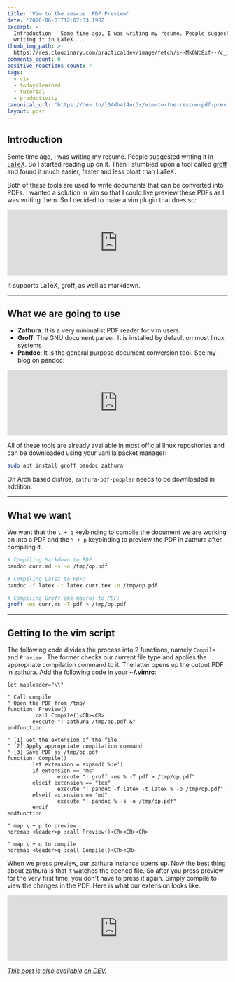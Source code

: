 ```yaml
---
title: 'Vim to the rescue: PDF Preview'
date: '2020-06-01T12:07:33.190Z'
excerpt: >-
  Introduction   Some time ago, I was writing my resume. People suggested
  writing it in LaTeX....
thumb_img_path: >-
  https://res.cloudinary.com/practicaldev/image/fetch/s--Mk6Wc8xf--/c_imagga_scale,f_auto,fl_progressive,h_420,q_auto,w_1000/https://res.cloudinary.com/practicaldev/image/fetch/s--SkBVlTSu--/c_imagga_scale%2Cf_auto%2Cfl_progressive%2Ch_420%2Cq_auto%2Cw_1000/https://dev-to-uploads.s3.amazonaws.com/i/cgl903ugf8afzvixj6t1.png
comments_count: 0
positive_reactions_count: 7
tags:
  - vim
  - todayilearned
  - tutorial
  - productivity
canonical_url: 'https://dev.to/l04db4l4nc3r/vim-to-the-rescue-pdf-preview-2e10'
layout: post
---
```

## Introduction

Some time ago, I was writing my resume. People suggested writing it in [LaTeX](https://www.latex-project.org/get/). So I started reading up on it. Then I stumbled upon a tool called [groff](https://www.gnu.org/software/groff/) and found it much easier, faster and less bloat than LaTeX. 

Both of these tools are used to write documents that can be converted into PDFs. I wanted a solution in vim so that I could live preview these PDFs as I was writing them. So I decided to make a vim plugin that does so:


<iframe class="liquidTag" src="https://dev.to/embed/github?args=L04DB4L4NC3R%2Ftexgroff.vim" style="border: 0; width: 100%;"></iframe>


It supports LaTeX, groff, as well as markdown.

---

## What we are going to use

* **Zathura**: It is a very minimalist PDF reader for vim users.
* **Groff**: The GNU document parser. It is installed by default on most linux systems
* **Pandoc**: It is the general purpose document conversion tool. See my blog on pandoc:


<iframe class="liquidTag" src="https://dev.to/embed/link?args=https%3A%2F%2Fdev.to%2Fl04db4l4nc3r%2Fpresentable-dev-posts-with-pandoc-56pc" style="border: 0; width: 100%;"></iframe>


All of these tools are already available in most official linux repositories and can be downloaded using your vanilla packet manager:


```sh
sudo apt install groff pandoc zathura
```


On Arch based distros, 
`zathura-pdf-poppler`
 needs to be downloaded in addition. 

---

## What we want

We want that the 
`\ + q`
 keybinding to compile the document we are working on into a PDF and the 
`\ + p`
 keybinding to preview the PDF in zathura after compiling it.



```sh
# Compiling Markdown to PDF:
pandoc curr.md -s -o /tmp/op.pdf

# Compiling LaTeX to PDF: 
pandoc -f latex -t latex curr.tex -o /tmp/op.pdf

# Compiling Groff (ms macro) to PDF:
groff -ms curr.ms -T pdf > /tmp/op.pdf
```


---

## Getting to the vim script

The following code divides the process into 2 functions, namely 
`Compile`
 and 
`Preview`
. The former checks our current file type and applies the appropriate compilation command to it. The latter opens up the output PDF in zathura. Add the following code in your **~/.vimrc**:



```vimscript
let mapleader="\\"

" Call compile
" Open the PDF from /tmp/
function! Preview()
		:call Compile()<CR><CR>
		execute "! zathura /tmp/op.pdf &"
endfunction

" [1] Get the extension of the file
" [2] Apply appropriate compilation command
" [3] Save PDF as /tmp/op.pdf
function! Compile()
		let extension = expand('%:e')
		if extension == "ms"
				execute "! groff -ms % -T pdf > /tmp/op.pdf"
		elseif extension == "tex"
				execute "! pandoc -f latex -t latex % -o /tmp/op.pdf"
		elseif extension == "md"
				execute "! pandoc % -s -o /tmp/op.pdf"
		endif
endfunction

" map \ + p to preview
noremap <leader>p :call Preview()<CR><CR><CR>

" map \ + q to compile
noremap <leader>q :call Compile()<CR><CR>
```


When we press preview, our zathura instance opens up. Now the best thing about zathura is that it watches the opened file. So after you press preview for the very first time, you don't have to press it again. Simply compile to view the changes in the PDF. Here is what our extension looks like:


<iframe class="liquidTag" src="https://dev.to/embed/youtube?args=s4gVmJafKf0" style="border: 0; width: 100%;"></iframe>



*[This post is also available on DEV.](https://dev.to/l04db4l4nc3r/vim-to-the-rescue-pdf-preview-2e10)*


<script>
const parent = document.getElementsByTagName('head')[0];
const script = document.createElement('script');
script.type = 'text/javascript';
script.src = 'https://cdnjs.cloudflare.com/ajax/libs/iframe-resizer/4.1.1/iframeResizer.min.js';
script.charset = 'utf-8';
script.onload = function() {
    window.iFrameResize({}, '.liquidTag');
};
parent.appendChild(script);
</script>    
